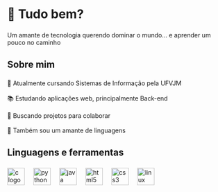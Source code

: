<h1 align="left">👋 Tudo bem?</h1>

###

<p align="left">Um amante de tecnologia querendo dominar o mundo... e aprender um pouco no caminho</p>

###

<h2 align="left">Sobre mim</h2>

###

<p align="left">🌱 Atualmente cursando Sistemas de Informação pela UFVJM<br><br>📚 Estudando aplicações web, principalmente Back-end<br><br>🤝 Buscando projetos para colaborar<br><br>🎲 Também sou um amante de linguagens</p>

###

<h2 align="left">Linguagens e ferramentas</h2>

###

<div align="left">
  <img src="https://cdn.jsdelivr.net/gh/devicons/devicon/icons/c/c-original.svg" height="40" alt="c logo"  />
  <img width="12" />
  <img src="https://cdn.jsdelivr.net/gh/devicons/devicon/icons/python/python-original.svg" height="40" alt="python logo"  />
  <img width="12" />
  <img src="https://cdn.jsdelivr.net/gh/devicons/devicon/icons/java/java-original.svg" height="40" alt="java logo"  />
  <img width="12" />
  <img src="https://cdn.jsdelivr.net/gh/devicons/devicon/icons/html5/html5-original.svg" height="40" alt="html5 logo"  />
  <img width="12" />
  <img src="https://cdn.jsdelivr.net/gh/devicons/devicon/icons/css3/css3-original.svg" height="40" alt="css3 logo"  />
  <img width="12" />
  <img src="https://cdn.jsdelivr.net/gh/devicons/devicon/icons/linux/linux-original.svg" height="40" alt="linux logo"  />
</div>

###
